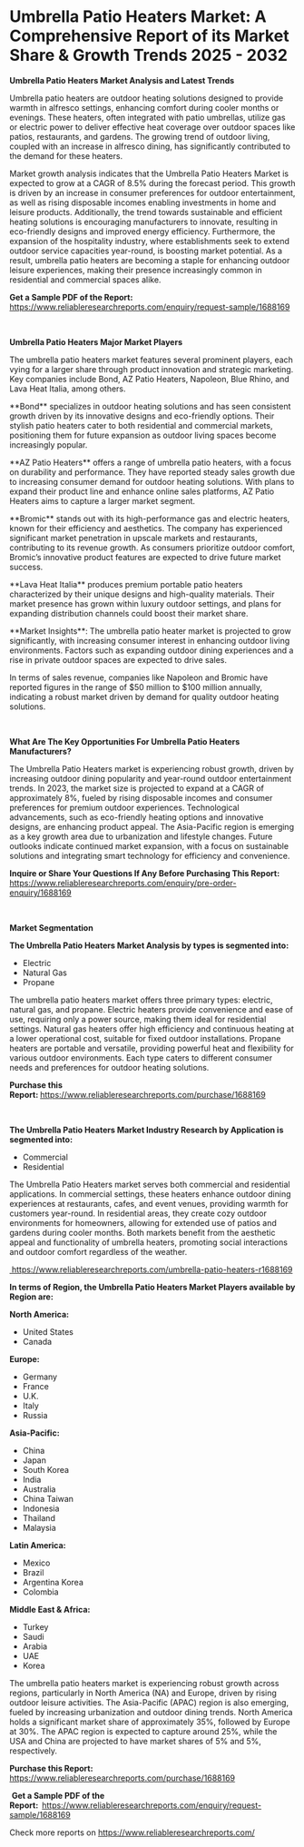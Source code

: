 <p><h1>Umbrella Patio Heaters Market: A Comprehensive Report of its Market Share & Growth Trends 2025 - 2032</h1></p><p><strong>Umbrella Patio Heaters Market Analysis and Latest Trends</strong></p>
<p><p>Umbrella patio heaters are outdoor heating solutions designed to provide warmth in alfresco settings, enhancing comfort during cooler months or evenings. These heaters, often integrated with patio umbrellas, utilize gas or electric power to deliver effective heat coverage over outdoor spaces like patios, restaurants, and gardens. The growing trend of outdoor living, coupled with an increase in alfresco dining, has significantly contributed to the demand for these heaters.</p><p>Market growth analysis indicates that the Umbrella Patio Heaters Market is expected to grow at a CAGR of 8.5% during the forecast period. This growth is driven by an increase in consumer preferences for outdoor entertainment, as well as rising disposable incomes enabling investments in home and leisure products. Additionally, the trend towards sustainable and efficient heating solutions is encouraging manufacturers to innovate, resulting in eco-friendly designs and improved energy efficiency. Furthermore, the expansion of the hospitality industry, where establishments seek to extend outdoor service capacities year-round, is boosting market potential. As a result, umbrella patio heaters are becoming a staple for enhancing outdoor leisure experiences, making their presence increasingly common in residential and commercial spaces alike.</p></p>
<p><strong>Get a Sample PDF of the Report:&nbsp;</strong> <a href="https://www.reliableresearchreports.com/enquiry/request-sample/1688169?utm_campaign=3060&utm_medium=2&utm_source=Github&utm_content=ia&utm_term=05042025&utm_id=umbrella-patio-heaters">https://www.reliableresearchreports.com/enquiry/request-sample/1688169</a></p>
<p>&nbsp;</p>
<p><strong>Umbrella Patio Heaters Major Market Players</strong></p>
<p><p>The umbrella patio heaters market features several prominent players, each vying for a larger share through product innovation and strategic marketing. Key companies include Bond, AZ Patio Heaters, Napoleon, Blue Rhino, and Lava Heat Italia, among others.</p><p>**Bond** specializes in outdoor heating solutions and has seen consistent growth driven by its innovative designs and eco-friendly options. Their stylish patio heaters cater to both residential and commercial markets, positioning them for future expansion as outdoor living spaces become increasingly popular.</p><p>**AZ Patio Heaters** offers a range of umbrella patio heaters, with a focus on durability and performance. They have reported steady sales growth due to increasing consumer demand for outdoor heating solutions. With plans to expand their product line and enhance online sales platforms, AZ Patio Heaters aims to capture a larger market segment.</p><p>**Bromic** stands out with its high-performance gas and electric heaters, known for their efficiency and aesthetics. The company has experienced significant market penetration in upscale markets and restaurants, contributing to its revenue growth. As consumers prioritize outdoor comfort, Bromic’s innovative product features are expected to drive future market success.</p><p>**Lava Heat Italia** produces premium portable patio heaters characterized by their unique designs and high-quality materials. Their market presence has grown within luxury outdoor settings, and plans for expanding distribution channels could boost their market share. </p><p>**Market Insights**: The umbrella patio heater market is projected to grow significantly, with increasing consumer interest in enhancing outdoor living environments. Factors such as expanding outdoor dining experiences and a rise in private outdoor spaces are expected to drive sales.</p><p>In terms of sales revenue, companies like Napoleon and Bromic have reported figures in the range of $50 million to $100 million annually, indicating a robust market driven by demand for quality outdoor heating solutions.</p></p>
<p>&nbsp;</p>
<p><strong>What Are The Key Opportunities For Umbrella Patio Heaters Manufacturers?</strong></p>
<p><p>The Umbrella Patio Heaters market is experiencing robust growth, driven by increasing outdoor dining popularity and year-round outdoor entertainment trends. In 2023, the market size is projected to expand at a CAGR of approximately 8%, fueled by rising disposable incomes and consumer preferences for premium outdoor experiences. Technological advancements, such as eco-friendly heating options and innovative designs, are enhancing product appeal. The Asia-Pacific region is emerging as a key growth area due to urbanization and lifestyle changes. Future outlooks indicate continued market expansion, with a focus on sustainable solutions and integrating smart technology for efficiency and convenience.</p></p>
<p><strong>Inquire or Share Your Questions If Any Before Purchasing This Report:</strong> <a href="https://www.reliableresearchreports.com/enquiry/pre-order-enquiry/1688169?utm_campaign=3060&utm_medium=2&utm_source=Github&utm_content=ia&utm_term=05042025&utm_id=umbrella-patio-heaters">https://www.reliableresearchreports.com/enquiry/pre-order-enquiry/1688169</a></p>
<p>&nbsp;</p>
<p><strong>Market Segmentation</strong></p>
<p><strong>The Umbrella Patio Heaters Market Analysis by types is segmented into:</strong></p>
<p><ul><li>Electric</li><li>Natural Gas</li><li>Propane</li></ul></p>
<p><p>The umbrella patio heaters market offers three primary types: electric, natural gas, and propane. Electric heaters provide convenience and ease of use, requiring only a power source, making them ideal for residential settings. Natural gas heaters offer high efficiency and continuous heating at a lower operational cost, suitable for fixed outdoor installations. Propane heaters are portable and versatile, providing powerful heat and flexibility for various outdoor environments. Each type caters to different consumer needs and preferences for outdoor heating solutions.</p></p>
<p><strong>Purchase this Report:&nbsp;</strong><a href="https://www.reliableresearchreports.com/purchase/1688169?utm_campaign=3060&utm_medium=2&utm_source=Github&utm_content=ia&utm_term=05042025&utm_id=umbrella-patio-heaters">https://www.reliableresearchreports.com/purchase/1688169</a></p>
<p>&nbsp;</p>
<p><strong>The Umbrella Patio Heaters Market Industry Research by Application is segmented into:</strong></p>
<p><ul><li>Commercial</li><li>Residential</li></ul></p>
<p><p>The Umbrella Patio Heaters market serves both commercial and residential applications. In commercial settings, these heaters enhance outdoor dining experiences at restaurants, cafes, and event venues, providing warmth for customers year-round. In residential areas, they create cozy outdoor environments for homeowners, allowing for extended use of patios and gardens during cooler months. Both markets benefit from the aesthetic appeal and functionality of umbrella heaters, promoting social interactions and outdoor comfort regardless of the weather.</p></p>
<p><a href="https://www.reliableresearchreports.com/umbrella-patio-heaters-r1688169?utm_campaign=3060&utm_medium=2&utm_source=Github&utm_content=ia&utm_term=05042025&utm_id=umbrella-patio-heaters">&nbsp;https://www.reliableresearchreports.com/umbrella-patio-heaters-r1688169</a></p>
<p><strong>In terms of Region, the Umbrella Patio Heaters Market Players available by Region are:</strong></p>
<p>
    <p> <strong> North America: </strong>
        <ul>
            <li>United States</li>
            <li>Canada</li>
        </ul>
        </p> 
    <p> <strong> Europe: </strong>
        <ul>
            <li>Germany</li>
            <li>France</li>
            <li>U.K.</li>
            <li>Italy</li>
            <li>Russia</li>
        </ul>
        </p> 
    <p> <strong> Asia-Pacific: </strong>
        <ul>
            <li>China</li>
            <li>Japan</li>
            <li>South Korea</li>
            <li>India</li>
            <li>Australia</li>
            <li>China Taiwan</li>
            <li>Indonesia</li>
            <li>Thailand</li>
            <li>Malaysia</li>
        </ul>
        </p> 
    <p> <strong> Latin America: </strong>
        <ul>
            <li>Mexico</li>
            <li>Brazil</li>
            <li>Argentina Korea</li>
            <li>Colombia</li>
        </ul>
        </p> 
    <p> <strong> Middle East & Africa: </strong>
        <ul>
            <li>Turkey</li>
            <li>Saudi</li>
            <li>Arabia</li>
            <li>UAE</li>
            <li>Korea</li>
        </ul>
    </p>
    </p>
<p><p>The umbrella patio heaters market is experiencing robust growth across regions, particularly in North America (NA) and Europe, driven by rising outdoor leisure activities. The Asia-Pacific (APAC) region is also emerging, fueled by increasing urbanization and outdoor dining trends. North America holds a significant market share of approximately 35%, followed by Europe at 30%. The APAC region is expected to capture around 25%, while the USA and China are projected to have market shares of 5% and 5%, respectively.</p></p>
<p><strong>Purchase this Report: </strong><a href="https://www.reliableresearchreports.com/purchase/1688169?utm_campaign=3060&utm_medium=2&utm_source=Github&utm_content=ia&utm_term=05042025&utm_id=umbrella-patio-heaters">https://www.reliableresearchreports.com/purchase/1688169</a></p>
<p>&nbsp;<strong>Get a Sample PDF of the Report:&nbsp;&nbsp;</strong><a href="https://www.reliableresearchreports.com/enquiry/request-sample/1688169?utm_campaign=3060&utm_medium=2&utm_source=Github&utm_content=ia&utm_term=05042025&utm_id=umbrella-patio-heaters">https://www.reliableresearchreports.com/enquiry/request-sample/1688169</a></p>
<p><strong></strong></p>
<p>Check more reports on <a href="https://www.reliableresearchreports.com/?utm_campaign=3060&utm_medium=2&utm_source=Github&utm_content=ia&utm_term=05042025&utm_id=umbrella-patio-heaters">https://www.reliableresearchreports.com/</a></p>